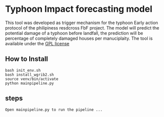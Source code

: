 # Typhoon Impact forecasting model

This tool was developed as trigger mechanism for the typhoon Early action protocol of the philipiness resdcross FbF project. The model will predict the potential damage of a typhoon before landfall, the prediction will be percentage of completely damaged houses per manuciplaity.
The tool is available under the [GPL license](https://github.com/rodekruis/Typhoon-Impact-based-forecasting-model/blob/master/LICENSE)

## How to Install

```
bash init_env.sh
bash install_wgrib2.sh
source venv/bin/activate
python mainpipeline.py
```


## steps
    Open mainpipeline.py to run the pipeline ... 

